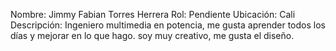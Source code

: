Nombre: Jimmy Fabian Torres Herrera
Rol: Pendiente 
Ubicación: Cali 
Descripción: Ingeniero multimedia en potencia, me gusta aprender todos los días y mejorar en lo que hago.
soy muy creativo, me gusta el diseño. 